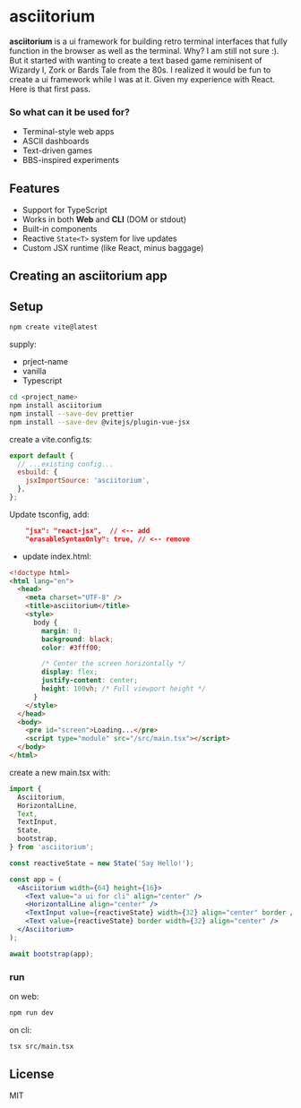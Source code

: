 # asciitorium

**asciitorium** is a ui framework for building retro terminal interfaces that fully function in the browser as well as the terminal. Why? I am still not sure :). But it started with wanting to create a text based game reminisent of Wizardy I, Zork or Bards Tale from the 80s. I realized it would be fun to create a ui framework while I was at it. Given my experience with React. Here is that first pass.

### So what can it be used for?

- Terminal-style web apps
- ASCII dashboards
- Text-driven games
- BBS-inspired experiments

## Features

- Support for TypeScript
- Works in both **Web** and **CLI** (DOM or stdout)
- Built-in components
- Reactive `State<T>` system for live updates
- Custom JSX runtime (like React, minus baggage)

## Creating an asciitorium app

## Setup

```bash
npm create vite@latest
```

supply:

- prject-name
- vanilla
- Typescript

```bash
cd <project_name>
npm install asciitorium
npm install --save-dev prettier
npm install --save-dev @vitejs/plugin-vue-jsx
```

create a vite.config.ts:

```js
export default {
  // ...existing config...
  esbuild: {
    jsxImportSource: 'asciitorium',
  },
};
```

Update tsconfig, add:

```json
    "jsx": "react-jsx",  // <-- add
    "erasableSyntaxOnly": true, // <-- remove
```

- update index.html:

```html
<!doctype html>
<html lang="en">
  <head>
    <meta charset="UTF-8" />
    <title>asciitorium</title>
    <style>
      body {
        margin: 0;
        background: black;
        color: #3fff00;

        /* Center the screen horizontally */
        display: flex;
        justify-content: center;
        height: 100vh; /* Full viewport height */
      }
    </style>
  </head>
  <body>
    <pre id="screen">Loading...</pre>
    <script type="module" src="/src/main.tsx"></script>
  </body>
</html>
```

create a new main.tsx with:

```jsx
import {
  Asciitorium,
  HorizontalLine,
  Text,
  TextInput,
  State,
  bootstrap,
} from 'asciitorium';

const reactiveState = new State('Say Hello!');

const app = (
  <Asciitorium width={64} height={16}>
    <Text value="a ui for cli" align="center" />
    <HorizontalLine align="center" />
    <TextInput value={reactiveState} width={32} align="center" border />
    <Text value={reactiveState} border width={32} align="center" />
  </Asciitorium>
);

await bootstrap(app);
```

### run

on web:

```bash
npm run dev
```

on cli:

```bash
tsx src/main.tsx
```

## License

MIT
